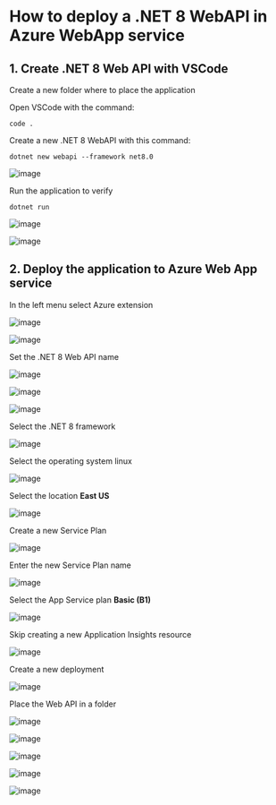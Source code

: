 # How to deploy a .NET 8 WebAPI in Azure WebApp service

## 1. Create .NET 8 Web API with VSCode

Create a new folder where to place the application 

Open VSCode with the command:

```
code .
```

Create a new .NET 8 WebAPI with this command:

```
dotnet new webapi --framework net8.0
```

![image](https://github.com/luiscoco/Azure_WebApp_Deploy_WebAPIdotNET8/assets/32194879/474c254b-87a3-4a18-954e-01f508363615)

Run the application to verify 

```
dotnet run
```

![image](https://github.com/luiscoco/Azure_WebApp_Deploy_WebAPIdotNET8/assets/32194879/ca096763-ed5c-4446-97ab-7febcf1cc1db)

![image](https://github.com/luiscoco/Azure_WebApp_Deploy_WebAPIdotNET8/assets/32194879/64dd41e1-b2f3-4fc0-9f2f-4e7d7f8bbada)

## 2. Deploy the application to Azure Web App service

In the left menu select Azure extension

![image](https://github.com/luiscoco/Azure_WebApp_Deploy_WebAPIdotNET8/assets/32194879/81c19f70-5e05-4af2-88c9-46f81f72202d)

![image](https://github.com/luiscoco/Azure_WebApp_Deploy_WebAPIdotNET8/assets/32194879/b8335dd1-73c1-4306-bd21-88b10a7cfee1)

Set the .NET 8 Web API name

![image](https://github.com/luiscoco/Azure_WebApp_Deploy_WebAPIdotNET8/assets/32194879/7aa860b4-a31e-4a2b-b8a0-001f124948f3)

![image](https://github.com/luiscoco/Azure_WebApp_Deploy_WebAPIdotNET8/assets/32194879/bd04565f-ad23-49b3-9fb4-ca91dfb5db18)

![image](https://github.com/luiscoco/Azure_WebApp_Deploy_WebAPIdotNET8/assets/32194879/34bd7db7-1038-41c1-8a01-dc7dd6ea7777)

Select the .NET 8 framework

![image](https://github.com/luiscoco/Azure_WebApp_Deploy_WebAPIdotNET8/assets/32194879/c94fff53-3c13-4d3c-beb4-4960779acbd8)

Select the operating system linux

![image](https://github.com/luiscoco/Azure_WebApp_Deploy_WebAPIdotNET8/assets/32194879/9f1b0ab8-5a65-46de-9ac8-394295a4a392)

Select the location **East US**

![image](https://github.com/luiscoco/Azure_WebApp_Deploy_WebAPIdotNET8/assets/32194879/17768750-f27e-49b4-8324-11974f2d7f07)

Create a new Service Plan

![image](https://github.com/luiscoco/Azure_WebApp_Deploy_WebAPIdotNET8/assets/32194879/1b82ad3b-c8da-478a-8e33-a8ab2f3b2443)

Enter the new Service Plan name

![image](https://github.com/luiscoco/Azure_WebApp_Deploy_WebAPIdotNET8/assets/32194879/94ae4dbd-7d32-408a-9798-1b224aca3c22)

Select the App Service plan **Basic (B1)**

![image](https://github.com/luiscoco/Azure_WebApp_Deploy_WebAPIdotNET8/assets/32194879/d3135a2b-b6aa-478f-96bc-d9f4833679f2)

Skip creating a new Application Insights resource

![image](https://github.com/luiscoco/Azure_WebApp_Deploy_WebAPIdotNET8/assets/32194879/a44a6ce6-7416-4edc-8167-77a380ca1e85)

Create a new deployment

![image](https://github.com/luiscoco/Azure_WebApp_Deploy_WebAPIdotNET8/assets/32194879/f8de1fff-15d0-4cb3-989c-6b086a7086b4)

Place the Web API in a folder

![image](https://github.com/luiscoco/Azure_WebApp_Deploy_WebAPIdotNET8/assets/32194879/4d79748a-422e-4e0b-84ae-b42f214e362b)

![image](https://github.com/luiscoco/Azure_WebApp_Deploy_WebAPIdotNET8/assets/32194879/4cfad757-7707-43a3-830d-26a55a73daa7)

![image](https://github.com/luiscoco/Azure_WebApp_Deploy_WebAPIdotNET8/assets/32194879/c8b90445-7b5b-4f8e-ae85-1955b55bf82c)

![image](https://github.com/luiscoco/Azure_WebApp_Deploy_WebAPIdotNET8/assets/32194879/b5e16994-466a-4443-b483-9ee4e7438fde)

![image](https://github.com/luiscoco/Azure_WebApp_Deploy_WebAPIdotNET8/assets/32194879/f50c83a4-1aa7-498f-80f0-eda0692c6372)

